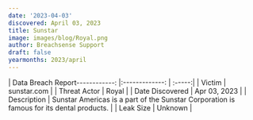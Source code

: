 ```yaml
---
date: '2023-04-03'
discovered: April 03, 2023
title: Sunstar
image: images/blog/Royal.png
author: Breachsense Support
draft: false
yearmonths: 2023/april
---
```


| Data Breach Report------------:     |:-------------:    | :-----:|
| Victim      | sunstar.com      | 
| Threat Actor      | Royal      | 
| Date Discovered      | Apr 03, 2023      | 
| Description      | Sunstar Americas is a part of the Sunstar Corporation is famous for its dental products.      | 
| Leak Size      | Unknown      | 

